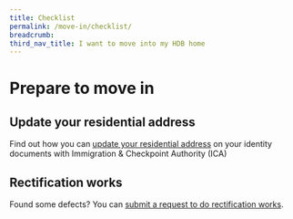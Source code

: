 ```yaml
---
title: Checklist
permalink: /move-in/checklist/
breadcrumb: 
third_nav_title: I want to move into my HDB home
---
```


# Prepare to move in

## Update your residential address 

Find out how you can [update your residential address](https://www.ica.gov.sg/documents/ic/update_residential_address) on  your identity documents with Immigration & Checkpoint Authority (ICA)

## Rectification works

Found some defects? You can [submit a request to do rectification works](https://www.hdb.gov.sg/cs/infoweb/residential/living-in-an-hdb-flat/moving-in/rectification-work-for-new-flats&rendermode=preview).
